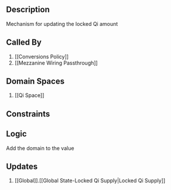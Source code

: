 ## Description

Mechanism for updating the locked Qi amount
## Called By
1. [[Conversions Policy]]
2. [[Mezzanine Wiring Passthrough]]
## Domain Spaces
1. [[Qi Space]]
## Constraints
## Logic
Add the domain to the value

## Updates

1. [[Global]].[[Global State-Locked Qi Supply|Locked Qi Supply]]
